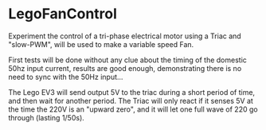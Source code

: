 # LegoFanControl
Experiment the control of a tri-phase electrical motor using a Triac and "slow-PWM", will be used to make a variable speed Fan.

First tests will be done without any clue about the timing of the domestic 50hz input current, results are good enough, demonstrating there is no need to sync with the 50Hz input...

The Lego EV3 will send output 5V to the triac during a short period of time, and then wait for another period.  The Triac will only react if it senses 5V at the time the 220V is an "upward zero", and it will let one full wave of 220 go through (lasting 1/50s).
